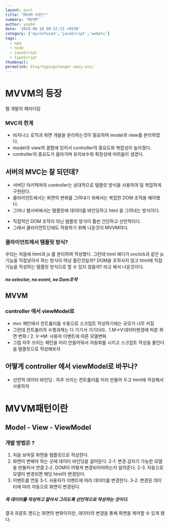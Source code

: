 ```yaml
---
layout: post
title: "MVVM 이란?!"
summary: "MVVM"
author: yoo94
date: '2024-08-10 09:32:23 +0530'
category: ['myconfused','javaScript','webetc']
tags:
  - npm
  - node
  - javaScript
  - typeScript
thumbnail: 
permalink: blog/typingchanger-easy-oss/
---
```

# MVVM의 등장

웹 개발의 패러다임

### MVC의 한계
- 비지니스 로직과 화면 개발을 분리하는것이 필요하여 model과 view를 분리하였다.
- model과 view의 결합에 있어서 controller의 중요도와 복잡성이 높아졌다.
- controller의 중요도가 올라가며 유지보수와 확장성에 어려움이 생겼다.

## 서버의 MVC는 잘 되던데?
- 서버단 아키텍쳐의 controller는 상대적으로 템플릿 방식을 사용하여 덜 복잡하게 구현된다.
- 클라이언트에서는 화면의 변화를 그려내기 위해서는 복잡한 DOM 조작을 해야했다.
- 그러나 웹서버에서는 템플릿에 데이터를 바인딩하고 html 을 그려내는 방식이다.
* 직접적인 DOM 조작이 아닌 템플릿 방식이 훨씬 간단하고 선언적이다.
* 그래서 클라이언트단에도 적용하기 위해 나온것이 MVVM이다.

### 클라이언트에서 템플릿 방식?

우리는 처음에 html과 js 를 분리하여 작성했다.
그런데 html 에다가 onclick과 같은 js기능을 직접넣어서 하는 방식이
마냥 틀린것일까? DOM을 조작사지 않고 html에 직접 기능을 작성하는 템플릿 방식으로 할 수 있지 않을까?
라고 해서 나온것이다.
##### no selector, no event, no Dom조작

## MVVM
### controller 에서 viewModel로

- mvc 패턴에서 컨트롤러를 수동으로 스크립트 작성하기에는 규모가 너무 커짐
- 그런데 컨트롤러의 수행과제는 다 거기서 거기더라.. 
1.M->V:데이터변경에 따른 화면 변화 / 2. V->M: 사용자 이벤트에 따른 모델변화
- 그럼 자주 쓰이는 패턴을 미리 만들어둬서 자동화를 시키고 스크립트 작성을 줄인다음 템플릿으로 작성해보자

## 어떻게 controller 에서 viewModel로 바꾸나?

- 선언적 데이터 바인딩 : 자주 쓰이는 컨트롤러를 미리 만들어 두고 html에 작성해서 사용하자

# MVVM패턴이란
## Model - View - ViewModel

### 개발 방법은 ?

1. 처음 보여질 화면을 템플릿으로 작성한다.
2. 화면이 변해야 하는 곳에 데이터 바인딩을 걸어둔다.
2-1. 변경 감자기 가능한 모델을 만들어서 연결
2-2. DOM이 어떻게 변경되어야하는지 알려준다.
2-3. 자동으로 모델이 변경되면 해당 html이 변경된다.
3. 이벤트를 연동
3-1. 사용자가 이벤트에 따라 데이터를 변경한다.
3-2. 변경된 데이터에 따라 자동으로 화면이 변경된다.

##### 즉 데이터를 작성하고 알아서 그리도록 선언적으로 작성하는 것이다.

결국 프론트 엔드는 화면의 변화이지만, 데이터의 변경을 통해 화면을 제어할 수 있게 됐다.